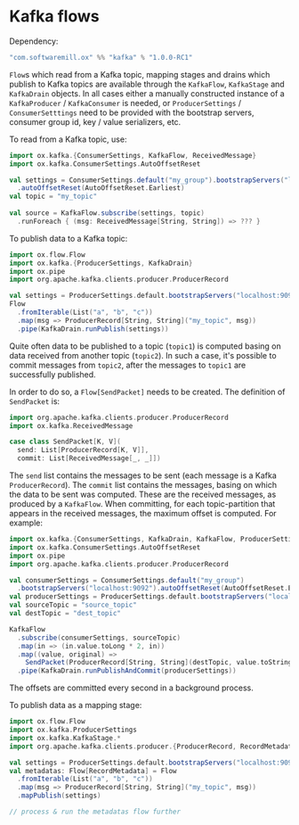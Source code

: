 # Kafka flows

Dependency:

```scala
"com.softwaremill.ox" %% "kafka" % "1.0.0-RC1"
```

`Flow`s which read from a Kafka topic, mapping stages and drains which publish to Kafka topics are available through
the `KafkaFlow`, `KafkaStage` and `KafkaDrain` objects. In all cases either a manually constructed instance of a
`KafkaProducer` / `KafkaConsumer` is needed, or `ProducerSettings` / `ConsumerSetttings` need to be provided with the
bootstrap servers, consumer group id, key / value serializers, etc.

To read from a Kafka topic, use:

```scala
import ox.kafka.{ConsumerSettings, KafkaFlow, ReceivedMessage}
import ox.kafka.ConsumerSettings.AutoOffsetReset

val settings = ConsumerSettings.default("my_group").bootstrapServers("localhost:9092")
  .autoOffsetReset(AutoOffsetReset.Earliest)
val topic = "my_topic"
  
val source = KafkaFlow.subscribe(settings, topic)
  .runForeach { (msg: ReceivedMessage[String, String]) => ??? }
```

To publish data to a Kafka topic:

```scala
import ox.flow.Flow
import ox.kafka.{ProducerSettings, KafkaDrain}
import ox.pipe
import org.apache.kafka.clients.producer.ProducerRecord

val settings = ProducerSettings.default.bootstrapServers("localhost:9092")
Flow
  .fromIterable(List("a", "b", "c"))
  .map(msg => ProducerRecord[String, String]("my_topic", msg))
  .pipe(KafkaDrain.runPublish(settings))
```

Quite often data to be published to a topic (`topic1`) is computed basing on data received from another topic 
(`topic2`). In such a case, it's possible to commit messages from `topic2`, after the messages to `topic1` are 
successfully published. 

In order to do so, a `Flow[SendPacket]` needs to be created. The definition of `SendPacket` is:

```scala
import org.apache.kafka.clients.producer.ProducerRecord
import ox.kafka.ReceivedMessage

case class SendPacket[K, V](
  send: List[ProducerRecord[K, V]], 
  commit: List[ReceivedMessage[_, _]])
```

The `send` list contains the messages to be sent (each message is a Kafka `ProducerRecord`). The `commit` list contains
the messages, basing on which the data to be sent was computed. These are the received messages, as produced by a 
`KafkaFlow`. When committing, for each topic-partition that appears in the received messages, the maximum offset is
computed. For example:

```scala
import ox.kafka.{ConsumerSettings, KafkaDrain, KafkaFlow, ProducerSettings, SendPacket}
import ox.kafka.ConsumerSettings.AutoOffsetReset
import ox.pipe
import org.apache.kafka.clients.producer.ProducerRecord

val consumerSettings = ConsumerSettings.default("my_group")
  .bootstrapServers("localhost:9092").autoOffsetReset(AutoOffsetReset.Earliest)
val producerSettings = ProducerSettings.default.bootstrapServers("localhost:9092")
val sourceTopic = "source_topic"
val destTopic = "dest_topic"

KafkaFlow
  .subscribe(consumerSettings, sourceTopic)
  .map(in => (in.value.toLong * 2, in))
  .map((value, original) => 
    SendPacket(ProducerRecord[String, String](destTopic, value.toString), original))
  .pipe(KafkaDrain.runPublishAndCommit(producerSettings))
```

The offsets are committed every second in a background process.

To publish data as a mapping stage:

```scala
import ox.flow.Flow
import ox.kafka.ProducerSettings
import ox.kafka.KafkaStage.*
import org.apache.kafka.clients.producer.{ProducerRecord, RecordMetadata}

val settings = ProducerSettings.default.bootstrapServers("localhost:9092")
val metadatas: Flow[RecordMetadata] = Flow
  .fromIterable(List("a", "b", "c"))
  .map(msg => ProducerRecord[String, String]("my_topic", msg))
  .mapPublish(settings)

// process & run the metadatas flow further
```
